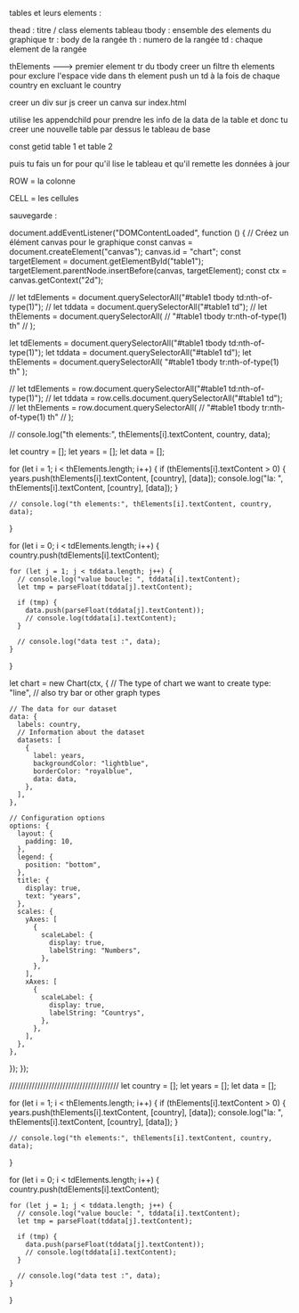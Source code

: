 tables et leurs elements :

thead : titre / class elements tableau
tbody : ensemble des elements du graphique
tr : body de la rangée
th : numero de la rangée
td : chaque element de la rangée

thElements ---> premier element tr du tbody
creer un filtre th elements pour exclure l'espace vide
dans th element push un td à la fois de chaque country en excluant le country

creer un div sur js
creer un canva sur index.html

utilise les appendchild pour prendre les info de la data de la table
et donc tu creer une nouvelle table par dessus le tableau de base

const getid table 1 et table 2

puis tu fais un for pour qu'il lise le tableau et qu'il remette les données à jour

ROW = la colonne

CELL = les cellules

sauvegarde :

document.addEventListener("DOMContentLoaded", function () {
// Créez un élément canvas pour le graphique
const canvas = document.createElement("canvas");
canvas.id = "chart";
const targetElement = document.getElementById("table1");
targetElement.parentNode.insertBefore(canvas, targetElement);
const ctx = canvas.getContext("2d");

// let tdElements = document.querySelectorAll("#table1 tbody td:nth-of-type(1)");
// let tddata = document.querySelectorAll("#table1 td");
// let thElements = document.querySelectorAll(
// "#table1 tbody tr:nth-of-type(1) th"
// );

let tdElements = document.querySelectorAll("#table1 tbody td:nth-of-type(1)");
let tddata = document.querySelectorAll("#table1 td");
let thElements = document.querySelectorAll(
"#table1 tbody tr:nth-of-type(1) th"
);

// let tdElements = row.document.querySelectorAll("#table1 td:nth-of-type(1)");
// let tddata = row.cells.document.querySelectorAll("#table1 td");
// let thElements = row.document.querySelectorAll(
// "#table1 tbody tr:nth-of-type(1) th"
// );

// console.log("th elements:", thElements[i].textContent, country, data);

let country = [];
let years = [];
let data = [];

for (let i = 1; i < thElements.length; i++) {
if (thElements[i].textContent > 0) {
years.push(thElements[i].textContent, [country], [data]);
console.log("la: ", thElements[i].textContent, [country], [data]);
}

    // console.log("th elements:", thElements[i].textContent, country, data);

}

for (let i = 0; i < tdElements.length; i++) {
country.push(tdElements[i].textContent);

    for (let j = 1; j < tddata.length; j++) {
      // console.log("value boucle: ", tddata[i].textContent);
      let tmp = parseFloat(tddata[j].textContent);

      if (tmp) {
        data.push(parseFloat(tddata[j].textContent));
        // console.log(tddata[i].textContent);
      }

      // console.log("data test :", data);
    }

}

let chart = new Chart(ctx, {
// The type of chart we want to create
type: "line", // also try bar or other graph types

    // The data for our dataset
    data: {
      labels: country,
      // Information about the dataset
      datasets: [
        {
          label: years,
          backgroundColor: "lightblue",
          borderColor: "royalblue",
          data: data,
        },
      ],
    },

    // Configuration options
    options: {
      layout: {
        padding: 10,
      },
      legend: {
        position: "bottom",
      },
      title: {
        display: true,
        text: "years",
      },
      scales: {
        yAxes: [
          {
            scaleLabel: {
              display: true,
              labelString: "Numbers",
            },
          },
        ],
        xAxes: [
          {
            scaleLabel: {
              display: true,
              labelString: "Countrys",
            },
          },
        ],
      },
    },

});
});

///////////////////////////////////////
let country = [];
let years = [];
let data = [];

for (let i = 1; i < thElements.length; i++) {
if (thElements[i].textContent > 0) {
years.push(thElements[i].textContent, [country], [data]);
console.log("la: ", thElements[i].textContent, [country], [data]);
}

    // console.log("th elements:", thElements[i].textContent, country, data);

}

for (let i = 0; i < tdElements.length; i++) {
country.push(tdElements[i].textContent);

    for (let j = 1; j < tddata.length; j++) {
      // console.log("value boucle: ", tddata[i].textContent);
      let tmp = parseFloat(tddata[j].textContent);

      if (tmp) {
        data.push(parseFloat(tddata[j].textContent));
        // console.log(tddata[i].textContent);
      }

      // console.log("data test :", data);
    }

}

